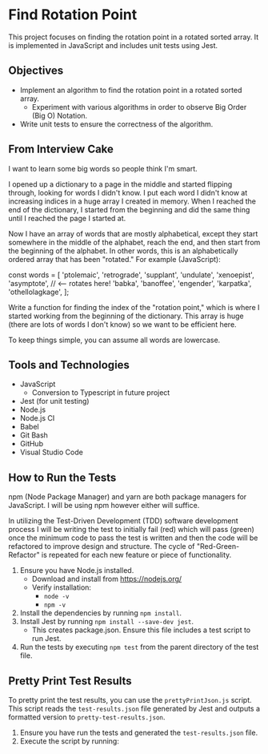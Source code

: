 # Find Rotation Point

This project focuses on finding the rotation point in a rotated sorted array. It is implemented in JavaScript and includes unit tests using Jest.

## Objectives
- Implement an algorithm to find the rotation point in a rotated sorted array.
  - Experiment with various algorithms in order to observe Big Order (Big O) Notation.
- Write unit tests to ensure the correctness of the algorithm.

## From Interview Cake
I want to learn some big words so people think I'm smart.

I opened up a dictionary to a page in the middle and started flipping through, looking for words I didn't know. I put each word I didn't know at increasing indices in a huge array I created in memory. When I reached the end of the dictionary, I started from the beginning and did the same thing until I reached the page I started at.

Now I have an array of words that are mostly alphabetical, except they start somewhere in the middle of the alphabet, reach the end, and then start from the beginning of the alphabet. In other words, this is an alphabetically ordered array that has been "rotated." For example (JavaScript):

  const words = [
  'ptolemaic',
  'retrograde',
  'supplant',
  'undulate',
  'xenoepist',
  'asymptote',  // <-- rotates here!
  'babka',
  'banoffee',
  'engender',
  'karpatka',
  'othellolagkage',
];

Write a function for finding the index of the "rotation point," which is where I started working from the beginning of the dictionary. This array is huge (there are lots of words I don't know) so we want to be efficient here.

To keep things simple, you can assume all words are lowercase.

## Tools and Technologies
- JavaScript
  - Conversion to Typescript in future project
- Jest (for unit testing)
- Node.js
- Node.js CI
- Babel
- Git Bash
- GitHub
- Visual Studio Code

## How to Run the Tests
npm (Node Package Manager) and yarn are both package managers for JavaScript. I will be using npm however either will suffice.

In utilizing the Test-Driven Development (TDD) software development process I will be writing the test to initially fail (red) which will pass (green) once the minimum code to pass the test is written and then the code will be refactored to improve design and structure. The cycle of "Red-Green-Refactor" is repeated for each new feature or piece of functionality.

1. Ensure you have Node.js installed.
   - Download and install from https://nodejs.org/
   - Verify installation:
     - `node -v`
     - `npm -v`
2. Install the dependencies by running `npm install`.
3. Install Jest by running `npm install --save-dev jest`.
   - This creates package.json. Ensure this file includes a test script to run Jest.
4. Run the tests by executing `npm test` from the parent directory of the test file.

## Pretty Print Test Results
To pretty print the test results, you can use the `prettyPrintJson.js` script. This script reads the `test-results.json` file generated by Jest and outputs a formatted version to `pretty-test-results.json`.

1. Ensure you have run the tests and generated the `test-results.json` file.
2. Execute the script by running:
